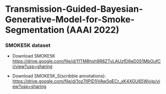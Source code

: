 # Transmission-Guided-Bayesian-Generative-Model-for-Smoke-Segmentation (AAAI 2022)


### SMOKE5K dataset 

- Download SMOKE5K https://drive.google.com/file/d/11TM8hsh9R6ZTvLAUzfD6eD051MbOufCi/view?usp=sharing

- Download SMOKE5K_S(scribble annotations): https://drive.google.com/file/d/1oz7lIPID1iVAw5qECr_xK4XGU65Wivip/view?usp=sharing



